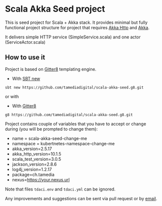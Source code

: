 # Scala Akka Seed project

This is seed project for Scala + Akka stack. It provides minimal
but fully functional project structure for project that requires
[Akka Http](https://doc.akka.io/docs/akka-http/current/) and [Akka](https://akka.io/).

It delivers simple HTTP service (SimpleService.scala) and one actor (ServiceActor.scala)


## How to use it

Project is based on [Gitter8](http://www.foundweekends.org/giter8/) templating engine.

- With [SBT new](https://www.scala-sbt.org/1.0/docs/sbt-new-and-Templates.html)

 `sbt new https://github.com/tamediadigital/scala-akka-seed.g8.git`
 
 or with
 
- With [Gitter8](http://www.foundweekends.org/giter8/setup.html)

 `g8 https://github.com/tamediadigital/scala-akka-seed.g8.git`


Project contains couple of variables that you have to accept or change during (you will be prompted to change them):

- name = scala-akka-seed-change-me
- namespace = kubertnetes-namespace-change-me
- akka_version=2.5.17
- akka_http_version=10.1.5
- scala_test_version=3.0.5
- jackson_version=2.8.6
- log4j_version=1.2.17
- package=ch.tamedia
- nexus=https://your.nexus.url

Note that files `tdaci.env` and `tdaci.yml` can be ignored.

Any improvements and suggestions can be sent via pull request or by [email](igor.miletic@tamedia.ch).
